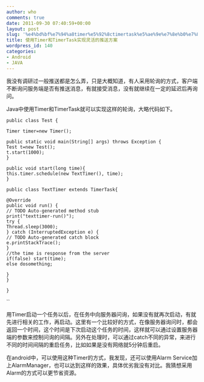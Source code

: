 ```yaml
---
author: who
comments: true
date: 2011-09-30 07:40:59+00:00
layout: post
slug: '%e4%bd%bf%e7%94%a8timer%e5%92%8ctimertask%e5%ae%9e%e7%8e%b0%e7%81%b5%e6%b4%bb%e7%9a%84%e6%8e%a8%e9%80%81%e6%96%b9%e6%a1%88'
title: 使用Timer和TimerTask实现灵活的推送方案
wordpress_id: 140
categories:
- Android
- JAVA
---
```




我没有调研过一般推送都是怎么弄，只是大概知道，有人采用轮询的方式，客户端不断询问服务端是否有推送消息，有就接受消息，没有就继续在一定的延迟后再询问。

Java中使用Timer和TimerTask就可以实现这样的轮询，大略代码如下。

    
    public class Test {
    
    Timer timer=new Timer();
    
    public static void main(String[] args) throws Exception {
    Test t=new Test();
    t.start(1000);
    }
    
    public void start(long time){
    this.timer.schedule(new TextTimer(), time);
    }
    
    public class TextTimer extends TimerTask{
    
    @Override
    public void run() {
    // TODO Auto-generated method stub
    print("texttimer-run()");
    try {
    Thread.sleep(3000);
    } catch (InterruptedException e) {
    // TODO Auto-generated catch block
    e.printStackTrace();
    }
    //the time is response from the server
    if(false) start(time);
    else dosomething;
    
    }
    }
    
    }




``
<!-- more -->
用Timer启动一个任务以后，在任务中向服务器问询，如果没有就再次启动，有就先进行相关的工作，再启动。这里有一个比较好的方式，在像服务器询问时，都会返回一个时间，这个时间是下次启动这个任务的时间，这样就可以通过设置服务器端的参数来控制问询的间隔。另外在处理时，可以通过catch不同的异常，来进行不同的时间间隔的重启任务，比如如果是没有网络就5分钟后重启。

在android中，可以使用这种Timer的方式，我发现，还可以使用Alarm Service加上AlarmManager，也可以达到这样的效果，具体优劣我没有对比。我猜想采用Alarm的方式可以更节省资源。
